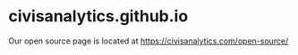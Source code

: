 # civisanalytics.github.io

Our open source page is located at https://civisanalytics.com/open-source/
